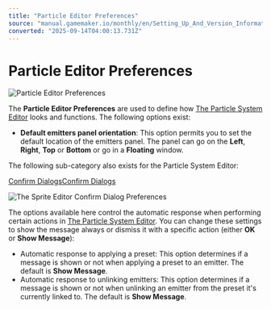 ```yaml
---
title: "Particle Editor Preferences"
source: "manual.gamemaker.io/monthly/en/Setting_Up_And_Version_Information/IDE_Preferences/Particle_Editor_Preferences.htm"
converted: "2025-09-14T04:00:13.731Z"
---
```


# Particle Editor Preferences

![Particle Editor Preferences](../../assets/Images/Setup_And_Version/Preferences/Particle_Editor_Prefs.png)

The **Particle Editor Preferences** are used to define how [The Particle System Editor](../../The_Asset_Editors/Particle_Systems.md) looks and functions. The following options exist:

-   **Default emitters panel orientation**: This option permits you to set the default location of the emitters panel. The panel can go on the **Left**, **Right**, **Top** or **Bottom** or go in a **Floating** window.

The following sub-category also exists for the Particle System Editor:

[Confirm DialogsConfirm Dialogs](Particle_Editor_Preferences.htm#)

![The Sprite Editor Confirm Dialog Preferences](../../assets/Images/Setup_And_Version/Preferences/Particle_Editor_Confirm_Prefs.png)

The options available here control the automatic response when performing certain actions in [The Particle System Editor](../../The_Asset_Editors/Particle_Systems.md). You can change these settings to show the message always or dismiss it with a specific action (either **OK** or **Show Message**):

-   Automatic response to applying a preset: This option determines if a message is shown or not when applying a preset to an emitter. The default is **Show Message**.
-   Automatic response to unlinking emitters: This option determines if a message is shown or not when unlinking an emitter from the preset it's currently linked to. The default is **Show Message**.